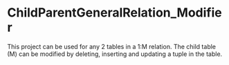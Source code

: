 # ChildParentGeneralRelation_Modifier
This project can be used for any 2 tables in a 1:M relation. The child table (M) can be modified by deleting, inserting and updating a tuple in the table.
